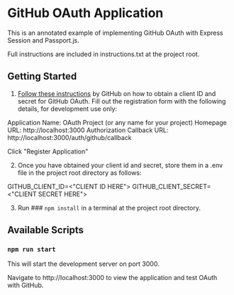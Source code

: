 # GitHub OAuth Application

This is an annotated example of implementing GitHub OAuth with Express Session and Passport.js.

Full instructions are included in instructions.txt at the project root.

## Getting Started

1. [Follow these instructions](https://docs.github.com/en/developers/apps/building-oauth-apps/creating-an-oauth-app) by GitHub on how to obtain a client ID and secret for GitHub OAuth. Fill out the registration form with the following details, for development use only:

Application Name: OAuth Project (or any name for your project)
Homepage URL: http://localhost:3000
Authorization Callback URL: http://localhost:3000/auth/github/callback

Click "Register Application"

2. Once you have obtained your client id and secret, store them in a .env file in the project root directory as follows:

GITHUB_CLIENT_ID=<"CLIENT ID HERE">
GITHUB_CLIENT_SECRET=<"CLIENT SECRET HERE">

3. Run ### `npm install` in a terminal at the project root directory.

## Available Scripts

### `npm run start`

This will start the development server on port 3000.

Navigate to http://localhost:3000 to view the application and test OAuth with GitHub.
